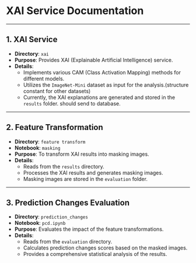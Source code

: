 # XAI Service Documentation

---

## 1. XAI Service

- **Directory**: `xai`
- **Purpose**: Provides XAI (Explainable Artificial Intelligence) service.
- **Details**:
  - Implements various CAM (Class Activation Mapping) methods for different models.
  - Utilizes the `ImageNet-Mini` dataset as input for the analysis.(structure constant for other datasets)
  - Currently, the XAI explanations are generated and stored in the `results` folder. should send to database.

---

## 2. Feature Transformation
- **Directory**: `feature transform`
- **Notebook**: `masking`
- **Purpose**: To transform XAI results into masking images.
- **Details**:
  - Reads from the `results` directory.
  - Processes the XAI results and generates masking images.
  - Masking images are stored in the `evaluation` folder.

---

## 3. Prediction Changes Evaluation

- **Directory**: `prediction_changes`
- **Notebook**: `pcd.ipynb`
- **Purpose**: Evaluates the impact of the feature transformations.
- **Details**:
  - Reads from the `evaluation` directory.
  - Calculates prediction changes scores based on the masked images.
  - Provides a comprehensive statistical analysis of the results.


